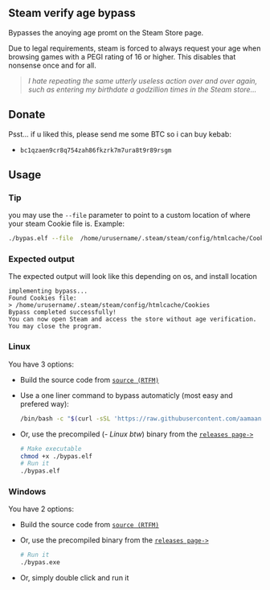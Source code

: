 ## Steam verify age bypass
Bypasses the anoying age promt on the Steam Store page.

Due to legal requirements, steam is forced to always request your age when browsing games with a PEGI rating of 16 or higher. This disables that nonsense once and for all.

> *I hate repeating the same utterly useless action over and over again, such as entering my birthdate a godzillion times in the Steam store...*


## Donate
Psst... if u liked this, please send me some BTC so i can buy kebab: 
- `bc1qzaen9cr8q754zah86fkzrk7m7ura8t9r89rsgm`

## Usage


### Tip
you may use the `--file` parameter to point to a custom location of where your steam Cookie file is. Example:
```bash
./bypas.elf --file  /home/urusername/.steam/steam/config/htmlcache/Cookies
```

### Expected output
The expected output will look like this depending on os, and install location

```
implementing bypass...
Found Cookies file:
> /home/urusername/.steam/steam/config/htmlcache/Cookies
Bypass completed successfully!
You can now open Steam and access the store without age verification.
You may close the program.
```


### Linux

You have 3 options:

- Build the source code from [`source (RTFM)`](https://go.dev/doc/tutorial/compile-install)
- Use a one liner command to bypass automaticly (most easy and prefered way):
  
  ```bash
  /bin/bash -c "$(curl -sSL 'https://raw.githubusercontent.com/aamaanaa/steam-verify-age-bypass/refs/heads/main/bypas.sh')"
  ```
  
- Or, use the precompiled (*- Linux btw*) binary from the [`releases page->`](https://github.com/aamaanaa/steam-verify-age-bypass/releases/download/v1.1.0/bypas.elf)
  
  ```bash
  # Make executable
  chmod +x ./bypas.elf
  # Run it
  ./bypas.elf
  ```

### Windows

You have 2 options:

- Build the source code from [`source (RTFM)`](https://go.dev/doc/tutorial/compile-install)
- Or, use the precompiled binary from the [`releases page->`](https://github.com/aamaanaa/steam-verify-age-bypass/releases/download/v1.0.0/bypas.exe)
  
  ```bash
  # Run it
  ./bypas.exe
  ```
 - Or, simply double click and run it

